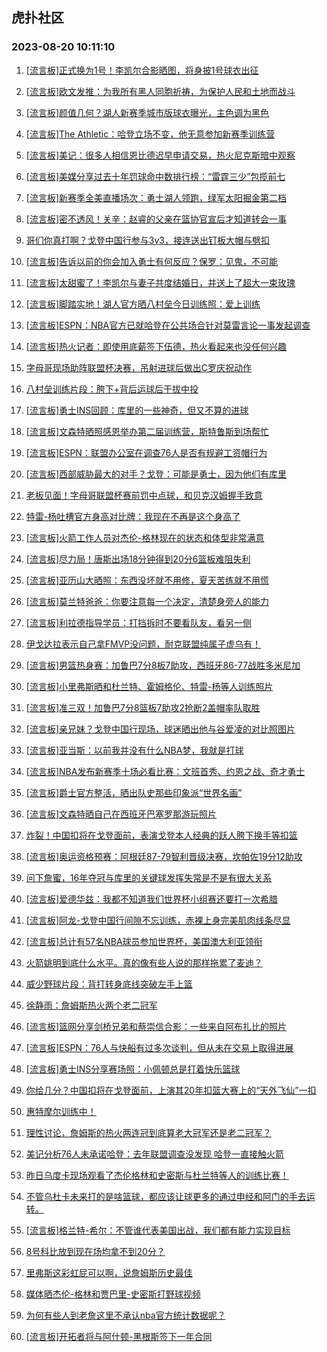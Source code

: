 ## 虎扑社区 
### 2023-08-20 10:11:10

1. [[流言板]正式换为1号！李凯尔合影晒图，将身披1号球衣出征](https://bbs.hupu.com/61748770.html)

2. [[流言板]欧文发推：为我所有黑人同胞祈祷，为保护人民和土地而战斗](https://bbs.hupu.com/61748825.html)

3. [[流言板]颜值几何？湖人新赛季城市版球衣曝光，主色调为黑色](https://bbs.hupu.com/61748600.html)

4. [[流言板]The Athletic：哈登立场不变，他无意参加新赛季训练营](https://bbs.hupu.com/61748982.html)

5. [[流言板]美记：很多人相信恩比德迟早申请交易，热火尼克斯暗中观察](https://bbs.hupu.com/61748669.html)

6. [[流言板]美媒分享过去十年罚球命中数排行榜：“雷霆三少”包揽前七](https://bbs.hupu.com/61748477.html)

7. [[流言板]新赛季全美直播场次：勇士湖人领跑，绿军太阳掘金第二档](https://bbs.hupu.com/61748575.html)

8. [[流言板]密不透风！关辛：赵睿的父亲在篮协官宣后才知道转会一事](https://bbs.hupu.com/61748472.html)

9. [哥们你真打啊？戈登中国行参与3v3，接连送出钉板大帽与劈扣](https://bbs.hupu.com/61748944.html)

10. [[流言板]告诉以前的你会加入勇士有何反应？保罗：见鬼，不可能](https://bbs.hupu.com/61745417.html)

11. [[流言板]太甜蜜了！李凯尔与妻子共度结婚日，并送上了超大一束玫瑰](https://bbs.hupu.com/61748887.html)

12. [[流言板]脚踏实地！湖人官方晒八村垒今日训练照：爱上训练](https://bbs.hupu.com/61748463.html)

13. [[流言板]ESPN：NBA官方已就哈登在公共场合针对莫雷言论一事发起调查](https://bbs.hupu.com/61741904.html)

14. [[流言板]热火记者：即使用底薪签下伍德，热火看起来也没任何兴趣](https://bbs.hupu.com/61749298.html)

15. [字母哥现场助阵联盟杯决赛，吊射进球后做出C罗庆祝动作](https://bbs.hupu.com/61749197.html)

16. [八村垒训练片段：胯下+背后运球后干拔中投](https://bbs.hupu.com/61748453.html)

17. [[流言板]勇士INS回顾：库里的一些神奇，但又不算的进球](https://bbs.hupu.com/61748421.html)

18. [[流言板]文森特晒照感恩举办第二届训练营，斯特鲁斯到场帮忙](https://bbs.hupu.com/61748974.html)

19. [[流言板]ESPN：联盟办公室在调查76人是否有规避工资帽行为](https://bbs.hupu.com/61742959.html)

20. [[流言板]西部威胁最大的对手？戈登：可能是勇士，因为他们有库里](https://bbs.hupu.com/61745242.html)

21. [老板见面！字母哥联盟杯赛前罚中点球，和贝克汉姆握手致意](https://bbs.hupu.com/61749321.html)

22. [特雷-杨吐槽官方身高对比牌：我现在不再是这个身高了](https://bbs.hupu.com/61748435.html)

23. [[流言板]火箭工作人员对杰伦-格林现在的状态和体型非常满意](https://bbs.hupu.com/61749244.html)

24. [[流言板]尽力局！唐斯出场18分钟得到20分6篮板难阻失利](https://bbs.hupu.com/61749200.html)

25. [[流言板]亚历山大晒照：东西没坏就不用修，夏天苦练就不用慌](https://bbs.hupu.com/61748922.html)

26. [[流言板]莫兰特爸爸：你要注意每一个决定，清楚身旁人的能力](https://bbs.hupu.com/61748909.html)

27. [[流言板]利拉德指导学员：打挡拆时不要看队友，看另一侧](https://bbs.hupu.com/61749346.html)

28. [伊戈达拉表示自己拿FMVP没问题，耐克联盟纯属子虚乌有！](https://bbs.hupu.com/61748846.html)

29. [[流言板]男篮热身赛：加鲁巴7分8板7助攻，西班牙86-77战胜多米尼加](https://bbs.hupu.com/61749122.html)

30. [[流言板]小里弗斯晒和杜兰特、霍姆格伦、特雷-杨等人训练照片](https://bbs.hupu.com/61749164.html)

31. [[流言板]准三双！加鲁巴7分8篮板7助攻2抢断2盖帽率队取胜](https://bbs.hupu.com/61749159.html)

32. [[流言板]亲兄妹？戈登中国行现场，球迷晒出他与谷爱凌的对比照图片](https://bbs.hupu.com/61748200.html)

33. [[流言板]亚当斯：以前我并没有什么NBA梦，我就是打球](https://bbs.hupu.com/61748819.html)

34. [[流言板]NBA发布新赛季十场必看比赛：文班首秀、约恩之战、奇才勇士](https://bbs.hupu.com/61741152.html)

35. [[流言板]爵士官方整活，晒出队史那些印象派“世界名画”](https://bbs.hupu.com/61749427.html)

36. [[流言板]文森特晒自己在西班牙巴塞罗那游玩照片](https://bbs.hupu.com/61749048.html)

37. [炸裂！中国扣将在戈登面前，表演戈登本人经典的跃人胯下换手等扣篮](https://bbs.hupu.com/61745974.html)

38. [[流言板]奥运资格预赛：阿根廷87-79智利晋级决赛，坎帕佐19分12助攻](https://bbs.hupu.com/61749424.html)

39. [问下詹蜜，16年夺冠与库里的关键球发挥失常是不是有很大关系](https://bbs.hupu.com/61749121.html)

40. [[流言板]爱德华兹：我都不知道我们世界杯小组赛还要打一次希腊](https://bbs.hupu.com/61745247.html)

41. [[流言板]阿龙-戈登中国行间隙不忘训练，赤裸上身完美肌肉线条尽显](https://bbs.hupu.com/61740694.html)

42. [[流言板]总计有57名NBA球员参加世界杯，美国澳大利亚领衔](https://bbs.hupu.com/61749070.html)

43. [火箭姚明到底什么水平。真的像有些人说的那样拖累了麦迪？](https://bbs.hupu.com/61749173.html)

44. [威少野球片段：背打转身底线突破左手上篮](https://bbs.hupu.com/61748448.html)

45. [徐静雨：詹姆斯热火两个老二冠军](https://bbs.hupu.com/61748838.html)

46. [[流言板]篮网分享剑桥兄弟和蔡崇信合影：一些来自阿布扎比的照片](https://bbs.hupu.com/61745677.html)

47. [[流言板]ESPN：76人与快船有过多次谈判，但从未在交易上取得进展](https://bbs.hupu.com/61742759.html)

48. [[流言板]勇士INS分享赛场照：小佩顿总是打着快乐篮球](https://bbs.hupu.com/61749528.html)

49. [你给几分？中国扣将在戈登面前，上演其20年扣篮大赛上的“天外飞仙”一扣](https://bbs.hupu.com/61748250.html)

50. [惠特摩尔训练中！](https://bbs.hupu.com/61749149.html)

51. [理性讨论，詹姆斯的热火两连冠到底算老大冠军还是老二冠军？](https://bbs.hupu.com/61749143.html)

52. [美记分析76人未承诺哈登：去年联盟调查没发现 哈登一直接触火箭](https://bbs.hupu.com/61748418.html)

53. [昨日乌度卡现场观看了杰伦格林和史密斯与杜兰特等人的训练比赛！](https://bbs.hupu.com/61748322.html)

54. [不管乌杜卡未来打的是啥篮球，都应该让球更多的通过申经和阿门的手去运转。](https://bbs.hupu.com/61748522.html)

55. [[流言板]格兰特-希尔：不管谁代表美国出战，我们都有能力实现目标](https://bbs.hupu.com/61749232.html)

56. [8号科比放到现在场均拿不到20分？](https://bbs.hupu.com/61748937.html)

57. [里弗斯这彩虹屁可以啊，说詹姆斯历史最佳](https://bbs.hupu.com/61749113.html)

58. [媒体晒杰伦-格林和贾巴里-史密斯打野球视频](https://bbs.hupu.com/61749644.html)

59. [为何有些人到老詹这里不承认nba官方统计数据呢？](https://bbs.hupu.com/61749589.html)

60. [[流言板]开拓者将与阿什顿-黑根斯签下一年合同](https://bbs.hupu.com/61749206.html)


